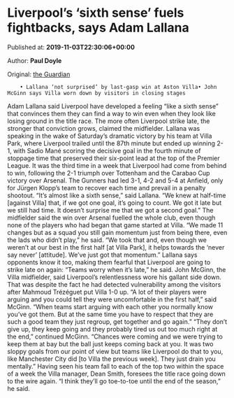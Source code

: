 
# Liverpool’s ‘sixth sense’ fuels fightbacks, says Adam Lallana

Published at: **2019-11-03T22:30:06+00:00**

Author: **Paul Doyle**

Original: [the Guardian](https://www.theguardian.com/football/2019/nov/03/liverpool-sixth-sense-adam-lallana-aston-villa)


        • Lallana ‘not surprised’ by last-gasp win at Aston Villa• John McGinn says Villa worn down by visitors in closing stages
      
Adam Lallana said Liverpool have developed a feeling “like a sixth sense” that convinces them they can find a way to win even when they look like losing ground in the title race. The more often Liverpool strike late, the stronger that conviction grows, claimed the midfielder.
Lallana was speaking in the wake of Saturday’s dramatic victory by his team at Villa Park, where Liverpool trailed until the 87th minute but ended up winning 2-1, with Sadio Mané scoring the decisive goal in the fourth minute of stoppage time that preserved their six-point lead at the top of the Premier League. It was the third time in a week that Liverpool had come from behind to win, following the 2-1 triumph over Tottenham and the Carabao Cup victory over Arsenal. The Gunners had led 3-1, 4-2 and 5-4 at Anfield, only for Jürgen Klopp’s team to recover each time and prevail in a penalty shootout.
“It’s almost like a sixth sense,” said Lallana. “We knew at half-time [against Villa] that, if we got one goal, it’s going to count. We got it late but we still had time. It doesn’t surprise me that we got a second goal.”
The midfielder said the win over Arsenal fuelled the whole club, even though none of the players who had began that game started at Villa. “We made 11 changes but as a squad you still gain momentum just from being there, even the lads who didn’t play,” he said. “We took that and, even though we weren’t at our best in the first half [at Villa Park], it helps towards the ‘never say never’ [attitude]. We’ve just got that momentum.” Lallana says opponents know it too, making them fearful that Liverpool are going to strike late on again: “Teams worry when it’s late,” he said.
John McGinn, the Villa midfielder, said Liverpool’s relentlessness wore his gallant side down. That was despite the fact he had detected vulnerability among the visitors after Mahmoud Trézéguet put Villa 1-0 up.
“A lot of their players were arguing and you could tell they were uncomfortable in the first half,” said McGinn. “When teams start arguing with each other you normally know you’ve got them. But at the same time you have to respect that they are such a good team they just regroup, get together and go again.”
“They don’t give up, they keep going and they probably tired us out too much right at the end,” continued McGinn. “Chances were coming and we were trying to keep them at bay but the ball just keeps coming back at you. It was two sloppy goals from our point of view but teams like Liverpool do that to you, like Manchester City did [to Villa the previous week]. They just drain you mentally.”
Having seen his team fall to each of the top two within the space of a week the Villa manager, Dean Smith, foresees the title race going down to the wire again. “I think they’ll go toe-to-toe until the end of the season,” he said.
